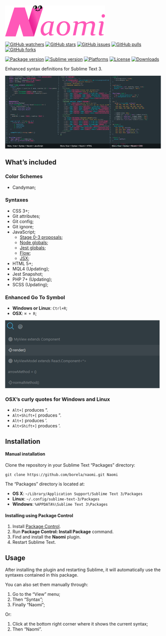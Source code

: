 [![Naomi](art/logo.png)][naomi]

[![GitHub watchers](https://img.shields.io/github/watchers/borela/naomi.svg?style=social)][watchers]
[![GitHub stars](https://img.shields.io/github/stars/borela/naomi.svg?style=social)][stars]
[![GitHub issues](https://img.shields.io/github/issues/borela/naomi.svg?style=social)][issues]
[![GitHub pulls](https://img.shields.io/github/issues-pr/borela/naomi.svg?style=social)][pulls]
[![GitHub forks](https://img.shields.io/github/forks/borela/naomi.svg?style=social)][forks]

[![Package version](https://img.shields.io/github/release/borela/naomi.svg?style=flat-square)][naomi]
[![Sublime version](https://img.shields.io/badge/sublime-%E2%89%A53126-orange.svg?style=flat-square)][sublime]
[![Platforms](https://img.shields.io/badge/platforms-Windows%20%7C%20Linux%20%7C%20OSX-ff4081.svg?style=flat-square)][naomi]
[![License](https://img.shields.io/badge/license-Apache%202.0%20%7C%20BSD%20%7C%20MIT-ba68c8.svg?style=flat-square)][naomi]
[![Downloads](https://img.shields.io/packagecontrol/dt/Naomi.svg?style=flat-square)][package-control]

Enhanced syntax definitions for Sublime Text 3.

[![preview](art/main-preview.png)][naomi]

## What’s included

### Color Schemes

* Candyman;

### Syntaxes

* CSS 3+;
* Git attributes;
* Git config;
* Git ignore;
* JavaScript;
  * [Stage 0-3 proposals](//github.com/tc39/proposals);
  * [Node globals](//nodejs.org/api/globals.html);
  * [Jest globals](//facebook.github.io/jest/docs/en/api.html);
  * [Flow](//flow.org);
  * [JSX](//reactjs.org/docs/introducing-jsx.html);
* HTML 5+;
* MQL4 (Updating);
* Jest Snapshot;
* PHP 7+ (Updating);
* SCSS (Updating);

### Enhanced Go To Symbol

* **Windows or Linux**: `Ctrl+R`;
* **OSX**: `⌘ + R`;

[![go-to-symbol](art/go-to-symbol.png)][naomi]

### OSX’s curly quotes for Windows and Linux

* `Alt+[` produces “.
* `Alt+Shift+[` produces ”.
* `Alt+]` produces ‘.
* `Alt+Shift+]` produces ’.

## Installation

#### Manual installation

Clone the repository in your Sublime Text “Packages” directory:

    git clone https://github.com/borela/naomi.git Naomi

The “Packages” directory is located at:

* **OS X**: `~/Library/Application Support/Sublime Text 3/Packages`
* **Linux**: `~/.config/sublime-text-3/Packages`
* **Windows**: `%APPDATA%\Sublime Text 3\Packages`

#### Installing using Package Control

1. Install [Package Control](https://packagecontrol.io/installation).
2. Run **Package Control: Install Package** command.
3. Find and install the **Naomi** plugin.
4. Restart Sublime Text.

## Usage

After installing the plugin and restarting Sublime, it will automatically use
the syntaxes contained in this package.

You can also set them manually through:

  1. Go to the “View” menu;
  2. Then “Syntax”;
  3. Finally “Naomi”;

Or:

  1. Click at the bottom right corner where it shows the current syntax;
  2. Then “Naomi”.

[candyman]: schemes/candyman
[package-control]: //packagecontrol.io/packages/Naomi
[sublime]: //www.sublimetext.com
[naomi]: //github.com/borela/naomi
[issues]: //github.com/borela/naomi/issues
[pulls]: //github.com/borela/naomi/pulls
[stars]: //github.com/borela/naomi/stargazers
[watchers]: //github.com/borela/naomi/watchers
[forks]: //github.com/borela/naomi/network/members
[sublimeLinter]: //github.com/SublimeLinter/SublimeLinter3
